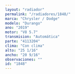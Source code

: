 ```yaml
---
layout: "radiador"
permalink: "/radiadores/1848/"
marca: "Chrysler / Dodge"
modelo: "Durango"
ano: "2019"
motor: "V8 5.7"
transmision: "Automática"
parte: "4113204"
clima: "Con clima"
alto: "25 1/16"
ancho: "20 9/16"
observaciones: ""
id: "1848"
---
```


